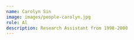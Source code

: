 ```yaml
---
name: Carolyn Sin
image: images/people-carolyn.jpg
role: Al
description: Research Assistant from 1998-2000
---
```

